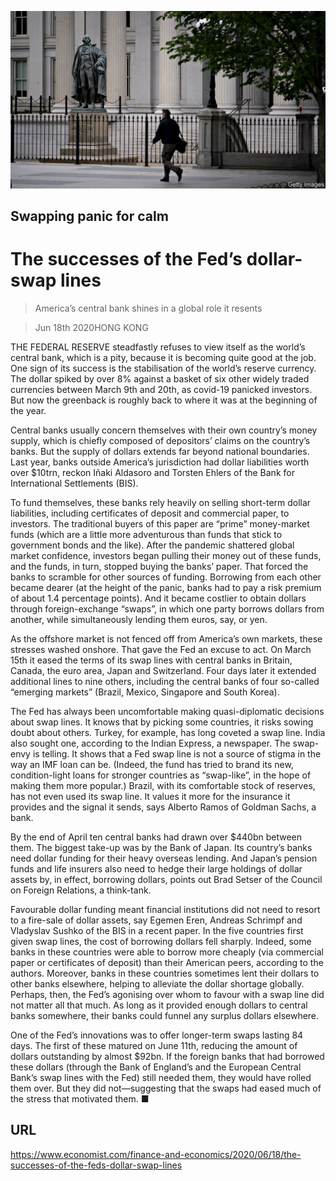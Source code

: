 ![](./images/20200620_FNP504.jpg)

## Swapping panic for calm

# The successes of the Fed’s dollar-swap lines

> America’s central bank shines in a global role it resents

> Jun 18th 2020HONG KONG

THE FEDERAL RESERVE steadfastly refuses to view itself as the world’s central bank, which is a pity, because it is becoming quite good at the job. One sign of its success is the stabilisation of the world’s reserve currency. The dollar spiked by over 8% against a basket of six other widely traded currencies between March 9th and 20th, as covid-19 panicked investors. But now the greenback is roughly back to where it was at the beginning of the year.

Central banks usually concern themselves with their own country’s money supply, which is chiefly composed of depositors’ claims on the country’s banks. But the supply of dollars extends far beyond national boundaries. Last year, banks outside America’s jurisdiction had dollar liabilities worth over $10trn, reckon Iñaki Aldasoro and Torsten Ehlers of the Bank for International Settlements (BIS).

To fund themselves, these banks rely heavily on selling short-term dollar liabilities, including certificates of deposit and commercial paper, to investors. The traditional buyers of this paper are “prime” money-market funds (which are a little more adventurous than funds that stick to government bonds and the like). After the pandemic shattered global market confidence, investors began pulling their money out of these funds, and the funds, in turn, stopped buying the banks’ paper. That forced the banks to scramble for other sources of funding. Borrowing from each other became dearer (at the height of the panic, banks had to pay a risk premium of about 1.4 percentage points). And it became costlier to obtain dollars through foreign-exchange “swaps”, in which one party borrows dollars from another, while simultaneously lending them euros, say, or yen.

As the offshore market is not fenced off from America’s own markets, these stresses washed onshore. That gave the Fed an excuse to act. On March 15th it eased the terms of its swap lines with central banks in Britain, Canada, the euro area, Japan and Switzerland. Four days later it extended additional lines to nine others, including the central banks of four so-called “emerging markets” (Brazil, Mexico, Singapore and South Korea).

The Fed has always been uncomfortable making quasi-diplomatic decisions about swap lines. It knows that by picking some countries, it risks sowing doubt about others. Turkey, for example, has long coveted a swap line. India also sought one, according to the Indian Express, a newspaper. The swap-envy is telling. It shows that a Fed swap line is not a source of stigma in the way an IMF loan can be. (Indeed, the fund has tried to brand its new, condition-light loans for stronger countries as “swap-like”, in the hope of making them more popular.) Brazil, with its comfortable stock of reserves, has not even used its swap line. It values it more for the insurance it provides and the signal it sends, says Alberto Ramos of Goldman Sachs, a bank.

By the end of April ten central banks had drawn over $440bn between them. The biggest take-up was by the Bank of Japan. Its country’s banks need dollar funding for their heavy overseas lending. And Japan’s pension funds and life insurers also need to hedge their large holdings of dollar assets by, in effect, borrowing dollars, points out Brad Setser of the Council on Foreign Relations, a think-tank.

Favourable dollar funding meant financial institutions did not need to resort to a fire-sale of dollar assets, say Egemen Eren, Andreas Schrimpf and Vladyslav Sushko of the BIS in a recent paper. In the five countries first given swap lines, the cost of borrowing dollars fell sharply. Indeed, some banks in these countries were able to borrow more cheaply (via commercial paper or certificates of deposit) than their American peers, according to the authors. Moreover, banks in these countries sometimes lent their dollars to other banks elsewhere, helping to alleviate the dollar shortage globally. Perhaps, then, the Fed’s agonising over whom to favour with a swap line did not matter all that much. As long as it provided enough dollars to central banks somewhere, their banks could funnel any surplus dollars elsewhere.

One of the Fed’s innovations was to offer longer-term swaps lasting 84 days. The first of these matured on June 11th, reducing the amount of dollars outstanding by almost $92bn. If the foreign banks that had borrowed these dollars (through the Bank of England’s and the European Central Bank’s swap lines with the Fed) still needed them, they would have rolled them over. But they did not—suggesting that the swaps had eased much of the stress that motivated them. ■

## URL

https://www.economist.com/finance-and-economics/2020/06/18/the-successes-of-the-feds-dollar-swap-lines
